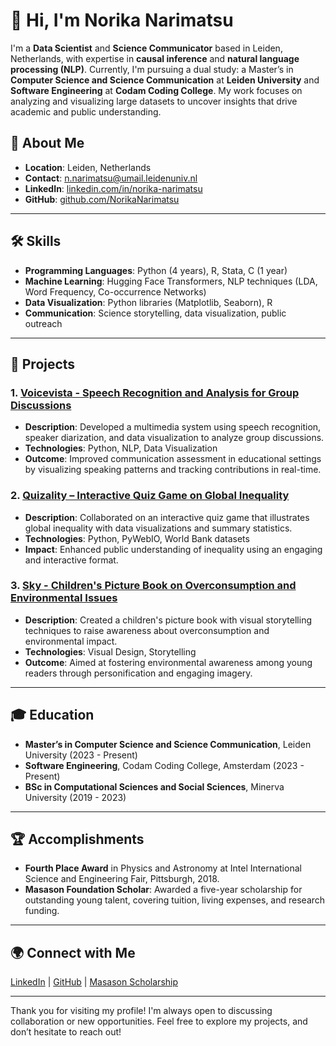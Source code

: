 # 👋 Hi, I'm Norika Narimatsu

I'm a **Data Scientist** and **Science Communicator** based in Leiden, Netherlands, with expertise in **causal inference** and **natural language processing (NLP)**. Currently, I'm pursuing a dual study: a Master’s in **Computer Science and Science Communication** at **Leiden University** and **Software Engineering** at **Codam Coding College**. My work focuses on analyzing and visualizing large datasets to uncover insights that drive academic and public understanding.

## 🌟 About Me
- **Location**: Leiden, Netherlands
- **Contact**: [n.narimatsu@umail.leidenuniv.nl](mailto:n.narimatsu@umail.leidenuniv.nl)
- **LinkedIn**: [linkedin.com/in/norika-narimatsu](https://www.linkedin.com/in/norika-narimatsu-7b5319295/)
- **GitHub**: [github.com/NorikaNarimatsu](https://github.com/NorikaNarimatsu)

---

## 🛠 Skills
- **Programming Languages**: Python (4 years), R, Stata, C (1 year)
- **Machine Learning**: Hugging Face Transformers, NLP techniques (LDA, Word Frequency, Co-occurrence Networks)
- **Data Visualization**: Python libraries (Matplotlib, Seaborn), R
- **Communication**: Science storytelling, data visualization, public outreach

---

## 🚀 Projects

### 1. [Voicevista - Speech Recognition and Analysis for Group Discussions](https://github.com/your-voicevista-repo)
   - **Description**: Developed a multimedia system using speech recognition, speaker diarization, and data visualization to analyze group discussions.
   - **Technologies**: Python, NLP, Data Visualization
   - **Outcome**: Improved communication assessment in educational settings by visualizing speaking patterns and tracking contributions in real-time.

### 2. [Quizality – Interactive Quiz Game on Global Inequality](https://github.com/berdikhanova/DS4SG-Global-Inequality)
   - **Description**: Collaborated on an interactive quiz game that illustrates global inequality with data visualizations and summary statistics.
   - **Technologies**: Python, PyWebIO, World Bank datasets
   - **Impact**: Enhanced public understanding of inequality using an engaging and interactive format.

### 3. [Sky - Children's Picture Book on Overconsumption and Environmental Issues](https://link-to-your-sky-project)
   - **Description**: Created a children's picture book with visual storytelling techniques to raise awareness about overconsumption and environmental impact.
   - **Technologies**: Visual Design, Storytelling
   - **Outcome**: Aimed at fostering environmental awareness among young readers through personification and engaging imagery.

---

## 🎓 Education
- **Master’s in Computer Science and Science Communication**, Leiden University (2023 - Present)
- **Software Engineering**, Codam Coding College, Amsterdam (2023 - Present)
- **BSc in Computational Sciences and Social Sciences**, Minerva University (2019 - 2023)

---

## 🏆 Accomplishments
- **Fourth Place Award** in Physics and Astronomy at Intel International Science and Engineering Fair, Pittsburgh, 2018.
- **Masason Foundation Scholar**: Awarded a five-year scholarship for outstanding young talent, covering tuition, living expenses, and research funding.

---

## 🌍 Connect with Me
[LinkedIn](https://www.linkedin.com/in/norika-narimatsu-7b5319295/) | [GitHub](https://github.com/NorikaNarimatsu) | [Masason Scholarship](https://masason-foundation.org/en/cpt_testimonial/%25E6%2588%2590%25E6%259D%25BE-%25E7%25B4%2580%25E4%25BD%25B3/)

---

Thank you for visiting my profile! I'm always open to discussing collaboration or new opportunities. Feel free to explore my projects, and don’t hesitate to reach out!
